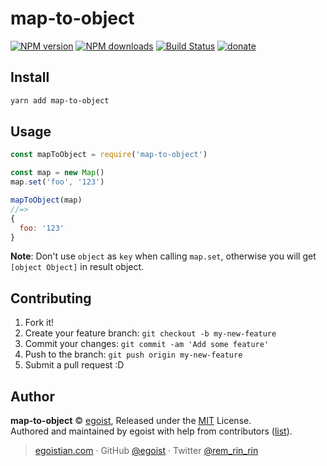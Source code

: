 # map-to-object

[![NPM version](https://img.shields.io/npm/v/map-to-object.svg?style=flat)](https://npmjs.com/package/map-to-object) [![NPM downloads](https://img.shields.io/npm/dm/map-to-object.svg?style=flat)](https://npmjs.com/package/map-to-object) [![Build Status](https://img.shields.io/circleci/project/egoist/map-to-object/master.svg?style=flat)](https://circleci.com/gh/egoist/map-to-object) [![donate](https://img.shields.io/badge/$-donate-ff69b4.svg?maxAge=2592000&style=flat)](https://github.com/egoist/donate)

## Install

```bash
yarn add map-to-object
```

## Usage

```js
const mapToObject = require('map-to-object')

const map = new Map()
map.set('foo', '123')

mapToObject(map)
//=> 
{
  foo: '123'
}
```

**Note**: Don't use `object` as `key` when calling `map.set`, otherwise you will get `[object Object]` in result object.

## Contributing

1. Fork it!
2. Create your feature branch: `git checkout -b my-new-feature`
3. Commit your changes: `git commit -am 'Add some feature'`
4. Push to the branch: `git push origin my-new-feature`
5. Submit a pull request :D


## Author

**map-to-object** © [egoist](https://github.com/egoist), Released under the [MIT](./LICENSE) License.<br>
Authored and maintained by egoist with help from contributors ([list](https://github.com/egoist/map-to-object/contributors)).

> [egoistian.com](https://egoistian.com) · GitHub [@egoist](https://github.com/egoist) · Twitter [@rem_rin_rin](https://twitter.com/rem_rin_rin)
